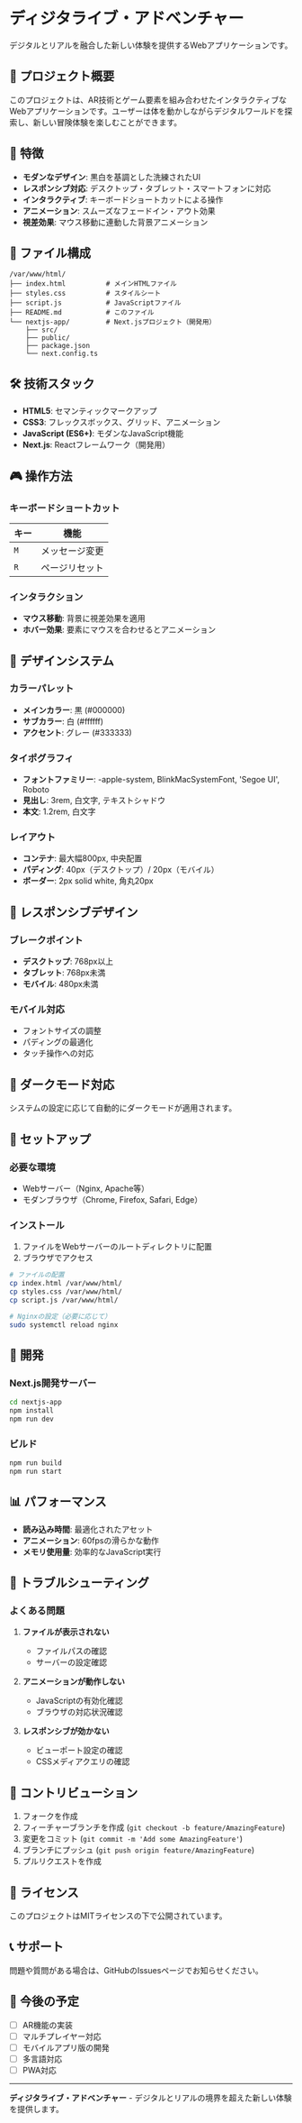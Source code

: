 # ディジタライブ・アドベンチャー

デジタルとリアルを融合した新しい体験を提供するWebアプリケーションです。

## 🎯 プロジェクト概要

このプロジェクトは、AR技術とゲーム要素を組み合わせたインタラクティブなWebアプリケーションです。ユーザーは体を動かしながらデジタルワールドを探索し、新しい冒険体験を楽しむことができます。

## 🚀 特徴

- **モダンなデザイン**: 黒白を基調とした洗練されたUI
- **レスポンシブ対応**: デスクトップ・タブレット・スマートフォンに対応
- **インタラクティブ**: キーボードショートカットによる操作
- **アニメーション**: スムーズなフェードイン・アウト効果
- **視差効果**: マウス移動に連動した背景アニメーション

## 📁 ファイル構成

```
/var/www/html/
├── index.html          # メインHTMLファイル
├── styles.css          # スタイルシート
├── script.js           # JavaScriptファイル
├── README.md           # このファイル
└── nextjs-app/         # Next.jsプロジェクト（開発用）
    ├── src/
    ├── public/
    ├── package.json
    └── next.config.ts
```

## 🛠️ 技術スタック

- **HTML5**: セマンティックマークアップ
- **CSS3**: フレックスボックス、グリッド、アニメーション
- **JavaScript (ES6+)**: モダンなJavaScript機能
- **Next.js**: Reactフレームワーク（開発用）

## 🎮 操作方法

### キーボードショートカット

| キー | 機能 |
|------|------|
| `M` | メッセージ変更 |
| `R` | ページリセット |

### インタラクション

- **マウス移動**: 背景に視差効果を適用
- **ホバー効果**: 要素にマウスを合わせるとアニメーション

## 🎨 デザインシステム

### カラーパレット

- **メインカラー**: 黒 (#000000)
- **サブカラー**: 白 (#ffffff)
- **アクセント**: グレー (#333333)

### タイポグラフィ

- **フォントファミリー**: -apple-system, BlinkMacSystemFont, 'Segoe UI', Roboto
- **見出し**: 3rem, 白文字, テキストシャドウ
- **本文**: 1.2rem, 白文字

### レイアウト

- **コンテナ**: 最大幅800px, 中央配置
- **パディング**: 40px（デスクトップ）/ 20px（モバイル）
- **ボーダー**: 2px solid white, 角丸20px

## 📱 レスポンシブデザイン

### ブレークポイント

- **デスクトップ**: 768px以上
- **タブレット**: 768px未満
- **モバイル**: 480px未満

### モバイル対応

- フォントサイズの調整
- パディングの最適化
- タッチ操作への対応

## 🌙 ダークモード対応

システムの設定に応じて自動的にダークモードが適用されます。

## 🚀 セットアップ

### 必要な環境

- Webサーバー（Nginx, Apache等）
- モダンブラウザ（Chrome, Firefox, Safari, Edge）

### インストール

1. ファイルをWebサーバーのルートディレクトリに配置
2. ブラウザでアクセス

```bash
# ファイルの配置
cp index.html /var/www/html/
cp styles.css /var/www/html/
cp script.js /var/www/html/

# Nginxの設定（必要に応じて）
sudo systemctl reload nginx
```

## 🔧 開発

### Next.js開発サーバー

```bash
cd nextjs-app
npm install
npm run dev
```

### ビルド

```bash
npm run build
npm run start
```

## 📊 パフォーマンス

- **読み込み時間**: 最適化されたアセット
- **アニメーション**: 60fpsの滑らかな動作
- **メモリ使用量**: 効率的なJavaScript実行

## 🐛 トラブルシューティング

### よくある問題

1. **ファイルが表示されない**
   - ファイルパスの確認
   - サーバーの設定確認

2. **アニメーションが動作しない**
   - JavaScriptの有効化確認
   - ブラウザの対応状況確認

3. **レスポンシブが効かない**
   - ビューポート設定の確認
   - CSSメディアクエリの確認

## 🤝 コントリビューション

1. フォークを作成
2. フィーチャーブランチを作成 (`git checkout -b feature/AmazingFeature`)
3. 変更をコミット (`git commit -m 'Add some AmazingFeature'`)
4. ブランチにプッシュ (`git push origin feature/AmazingFeature`)
5. プルリクエストを作成

## 📄 ライセンス

このプロジェクトはMITライセンスの下で公開されています。

## 📞 サポート

問題や質問がある場合は、GitHubのIssuesページでお知らせください。

## 🔮 今後の予定

- [ ] AR機能の実装
- [ ] マルチプレイヤー対応
- [ ] モバイルアプリ版の開発
- [ ] 多言語対応
- [ ] PWA対応

---

**ディジタライブ・アドベンチャー** - デジタルとリアルの境界を超えた新しい体験を提供します。
